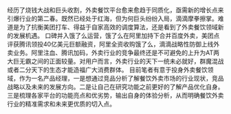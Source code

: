 经历了烧钱大战和巨头收割，外卖餐饮平台愈来愈趋于同质化，亟需新的增长点来引爆行业的第二春。既然已经处于红海，但为何巨头纷纷入局，滴滴摩拳擦掌。难道是为了抗衡美团打车、得益于自家高效的调度算法，还是看到了外卖餐饮领域新的发展机遇。
口碑并入饿了么运营，饿了么在阿里加持下合并百度外卖，美团点评获腾讯领投40亿美元巨额融资，阿里全资收购饿了么，滴滴战略性防御上线外卖业务。阿里注血、腾讯加码，外卖行业的竞争最终还是不可避免的上升为AT两大巨无霸之间的正面较量。对用户而言，外卖行业的天下一统未必就好，群魔混战或者二分天下的生态才能造福广大消费群体。
目前笔者有意于投身外卖餐饮领域，作为一名产品经理，一是想通过竞品分析了解餐饮外卖市场的行业现状，竞品战略以及未来的发展方向。二是让自己在研究功能之前更好的了解产品优化自身。三是梳理各家平台的功能亮点和优劣势，输出自身的体验分析，从而明确餐饮外卖行业的精准需求和未来更优质的切入点。
